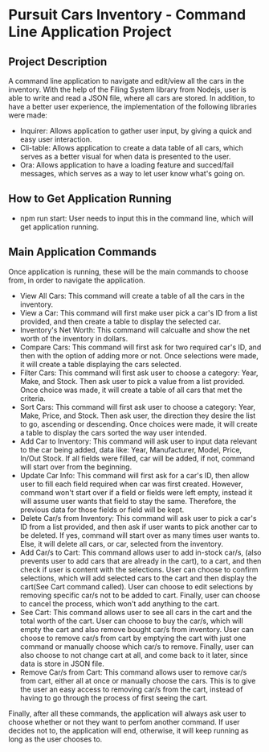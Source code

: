 # Pursuit Cars Inventory - Command Line Application Project

## Project Description

A command line application to navigate and edit/view all the cars in the inventory. With the help of the Filing System library from Nodejs, user is able to write and read a JSON file, where all cars are stored.
In addition, to have a better user experience, the implementation of the following libraries were made:

- Inquirer: Allows application to gather user input, by giving a quick and easy user interaction.
- Cli-table: Allows application to create a data table of all cars, which serves as a better visual for when data is presented to the user.
- Ora: Allows application to have a loading feature and succed/fail messages, which serves as a way to let user know what's going on.

## How to Get Application Running

- npm run start: User needs to input this in the command line, which will get application running.

## Main Application Commands

Once application is running, these will be the main commands to choose from, in order to navigate the application.

- View All Cars: This command will create a table of all the cars in the inventory.
- View a Car: This command will first make user pick a car's ID from a list provided, and then create a table to display the selected car.
- Inventory's Net Worth: This command will calcualte and show the net worth of the inventory in dollars.
- Compare Cars: This command will first ask for two required car's ID, and then with the option of adding more or not. Once selections were made, it will create a table displaying the cars selected.
- Filter Cars: This command will first ask user to choose a category: Year, Make, and Stock. Then ask user to pick a value from a list provided. Once choice was made, it will create a table of all cars that met the criteria.
- Sort Cars: This command will first ask user to choose a category: Year, Make, Price, and Stock. Then ask user, the direction they desire the list to go, ascending or descending. Once choices were made, it will create a table to display the cars sorted the way user intended.
- Add Car to Inventory: This command will ask user to input data relevant to the car being added, data like: Year, Manufacturer, Model, Price, In/Out Stock. If all fields were filled, car will be added, if not, command will start over from the beginning.
- Update Car Info: This command will first ask for a car's ID, then allow user to fill each field required when car was first created. However, command won't start over if a field or fields were left empty, instead it will assume user wants that field to stay the same. Therefore, the previous data for those fields or field will be kept.
- Delete Car/s from Inventory: This command will ask user to pick a car's ID from a list provided, and then ask if user wants to pick another car to be deleted. If yes, command will start over as many times user wants to. Else, it will delete all cars, or car, selected from the inventory.
- Add Car/s to Cart: This command allows user to add in-stock car/s, (also prevents user to add cars that are already in the cart), to a cart, and then check if user is content with the selections. User can choose to confirm selections, which will add selected cars to the cart and then display the cart(See Cart command called). User can choose to edit selections by removing specific car/s not to be added to cart. Finally, user can choose to cancel the process, which won't add anything to the cart.
- See Cart: This command allows user to see all cars in the cart and the total worth of the cart. User can choose to buy the car/s, which will empty the cart and also remove bought car/s from inventory. User can choose to remove car/s from cart by emptying the cart with just one command or manually choose which car/s to remove. Finally, user can also choose to not change cart at all, and come back to it later, since data is store in JSON file.
- Remove Car/s from Cart: This command allows user to remove car/s from cart, either all at once or manually choose the cars. This is to give the user an easy access to removing car/s from the cart, instead of having to go through the process of first seeing the cart.

Finally, after all these commands, the application will always ask user to choose whether or not they want to perfom another command. If user decides not to, the application will end, otherwise, it will keep running as long as the user chooses to.
